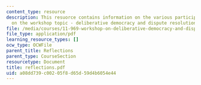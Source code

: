 ```yaml
---
content_type: resource
description: This resuorce contains information on the various participants' reactions
  on the workshop topic - deliberative democracy and dispute resolution at MIT.
file: /media/courses/11-969-workshop-on-deliberative-democracy-and-dispute-resolution-summer-2005/a08dd739c00205f8d65d59d4b6054e44_reflections.pdf
file_type: application/pdf
learning_resource_types: []
ocw_type: OCWFile
parent_title: Reflections
parent_type: CourseSection
resourcetype: Document
title: reflections.pdf
uid: a08dd739-c002-05f8-d65d-59d4b6054e44
---
```

